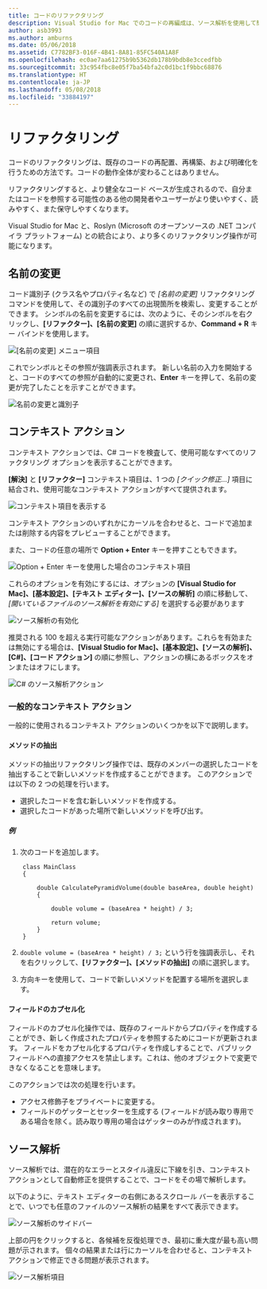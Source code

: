 ```yaml
---
title: コードのリファクタリング
description: Visual Studio for Mac でのコードの再編成は、ソース解析を使用して簡単に行うことができます。
author: asb3993
ms.author: amburns
ms.date: 05/06/2018
ms.assetid: C7782BF3-016F-4B41-8A81-85FC540A1A8F
ms.openlocfilehash: ec0ae7aa61275b9b5362db178b9bdb8e3ccedfbb
ms.sourcegitcommit: 33c954fbc8e05f7ba54bfa2c0d1bc1f9bbc68876
ms.translationtype: HT
ms.contentlocale: ja-JP
ms.lasthandoff: 05/08/2018
ms.locfileid: "33884197"
---
```

# <a name="refactoring"></a>リファクタリング

コードのリファクタリングは、既存のコードの再配置、再構築、および明確化を行うための方法です。コードの動作全体が変わることはありません。

リファクタリングすると、より健全なコード ベースが生成されるので、自分またはコードを参照する可能性のある他の開発者やユーザーがより使いやすく、読みやすく、また保守しやすくなります。

Visual Studio for Mac と、Roslyn (Microsoft のオープンソースの .NET コンパイラ プラットフォーム) との統合により、より多くのリファクタリング操作が可能になります。

## <a name="renaming"></a>名前の変更 

コード識別子 (クラス名やプロパティ名など) で *[名前の変更]* リファクタリング コマンドを使用して、その識別子のすべての出現箇所を検索し、変更することができます。 シンボルの名前を変更するには、次のように、そのシンボルを右クリックし、**[リファクター]、[名前の変更]** の順に選択するか、**Command + R** キー バインドを使用します。

![[名前の変更] メニュー項目](media/refactoring-renaming1.png)

これでシンボルとその参照が強調表示されます。 新しい名前の入力を開始すると、コードのすべての参照が自動的に変更され、**Enter** キーを押して、名前の変更が完了したことを示すことができます。

 ![名前の変更と識別子](media/refactoring-renaming2.png)

## <a name="context-actions"></a>コンテキスト アクション

コンテキスト アクションでは、C# コードを検査して、使用可能なすべてのリファクタリング オプションを表示することができます。 

**[解決]** と **[リファクター]** コンテキスト項目は、1 つの *[クイック修正...]* 項目に結合され、使用可能なコンテキスト アクションがすべて提供されます。

![コンテキスト項目を表示する](media/refactoring-context-action.png)

コンテキスト アクションのいずれかにカーソルを合わせると、コードで追加または削除する内容をプレビューすることができます。

また、コードの任意の場所で **Option + Enter** キーを押すこともできます。

![Option + Enter キーを使用した場合のコンテキスト項目](media/refactoring-image2a.png)

これらのオプションを有効にするには、オプションの **[Visual Studio for Mac]、[基本設定]、[テキスト エディター]、[ソースの解析]** の順に移動して、*[開いているファイルのソース解析を有効にする]* を選択する必要があります

 ![ソース解析の有効化](media/refactoring-options.png)

推奨される 100 を超える実行可能なアクションがあります。これらを有効または無効にする場合は、**[Visual Studio for Mac]、[基本設定]、[ソースの解析]、[C#]、[コード アクション]** の順に参照し、アクションの横にあるボックスをオンまたはオフにします。

 ![C# のソース解析アクション](media/refactoring-image3a.png)

### <a name="common-context-actions"></a>一般的なコンテキスト アクション

一般的に使用されるコンテキスト アクションのいくつかを以下で説明します。

#### <a name="extract-method"></a>メソッドの抽出

メソッドの抽出リファクタリング操作では、既存のメンバーの選択したコードを抽出することで新しいメソッドを作成することができます。 このアクションでは以下の 2 つの処理を行います。

* 選択したコードを含む新しいメソッドを作成する。
* 選択したコードがあった場所で新しいメソッドを呼び出す。

##### <a name="example"></a>例

1. 次のコードを追加します。

```
    class MainClass
    {

        double CalculatePyramidVolume(double baseArea, double height)
        {

            double volume = (baseArea * height) / 3;

            return volume;
        }
    }
```

2. `double volume = (baseArea * height) / 3;` という行を強調表示し、それを右クリックして、**[リファクター]、[メソッドの抽出]** の順に選択します。

3. 方向キーを使用して、コードで新しいメソッドを配置する場所を選択します。


#### <a name="encapsulate-field"></a>フィールドのカプセル化

フィールドのカプセル化操作では、既存のフィールドからプロパティを作成することができ、新しく作成されたプロパティを参照するためにコードが更新されます。 フィールドをカプセル化するプロパティを作成しすることで、パブリック フィールドへの直接アクセスを禁止します。これは、他のオブジェクトで変更できなくなることを意味します。

このアクションでは次の処理を行います。

* アクセス修飾子をプライベートに変更する。
* フィールドのゲッターとセッターを生成する (フィールドが読み取り専用である場合を除く。読み取り専用の場合はゲッターのみが作成されます)。


## <a name="source-analysis"></a>ソース解析

ソース解析では、潜在的なエラーとスタイル違反に下線を引き、コンテキスト アクションとして自動修正を提供することで、コードをその場で解析します。 

以下のように、テキスト エディターの右側にあるスクロール バーを表示することで、いつでも任意のファイルのソース解析の結果をすべて表示できます。

 ![ソース解析のサイドバー](media/refactoring-image4a.png)

上部の円をクリックすると、各候補を反復処理でき、最初に重大度が最も高い問題が示されます。 個々の結果または行にカーソルを合わせると、コンテキスト アクションで修正できる問題が表示されます。

 ![ソース解析項目](media/refactoring-image5.png)

